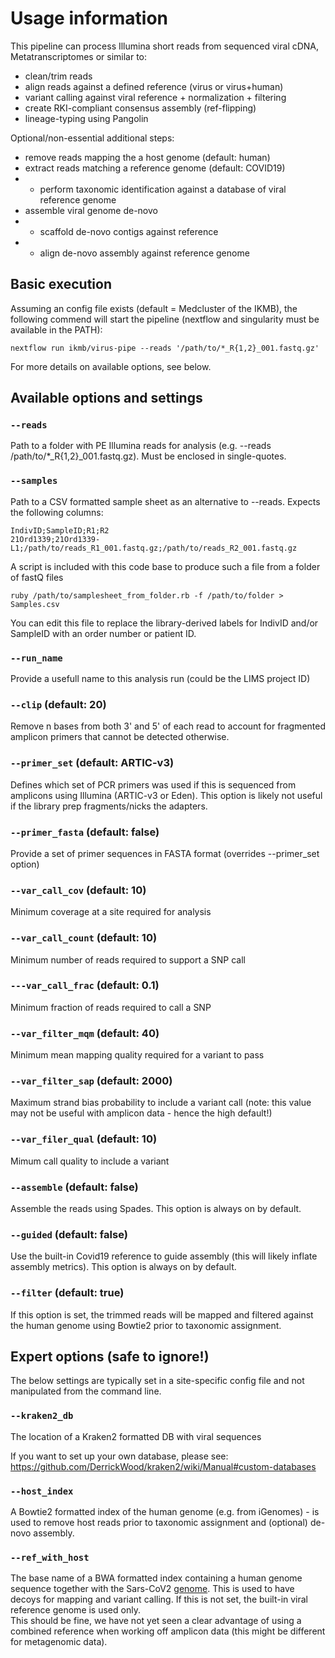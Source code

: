 # Usage information

This pipeline can process Illumina short reads from sequenced viral cDNA, Metatranscriptomes or similar to:

* clean/trim reads
* align reads against a defined reference (virus or virus+human)
* variant calling against viral reference + normalization + filtering
* create RKI-compliant consensus assembly (ref-flipping)
* lineage-typing using Pangolin

Optional/non-essential additional steps:

* remove reads mapping the a host genome (default: human)
* extract reads matching a reference genome (default: COVID19)
* - perform taxonomic identification against a database of viral reference genome
* assemble viral genome de-novo
* - scaffold de-novo contigs against reference
* - align de-novo assembly against reference genome

## Basic execution

Assuming an config file exists (default = Medcluster of the IKMB), the following commend will start the pipeline (nextflow and singularity must be available in the PATH):

`nextflow run ikmb/virus-pipe --reads '/path/to/*_R{1,2}_001.fastq.gz'`

For more details on available options, see below.

## Available options and settings

### `--reads` 
Path to a folder with PE Illumina reads for analysis (e.g. --reads /path/to/*_R{1,2}_001.fastq.gz). Must be enclosed in single-quotes.

### `--samples`
Path to a CSV formatted sample sheet as an alternative to --reads. Expects the following columns:

```
IndivID;SampleID;R1;R2
21Ord1339;21Ord1339-L1;/path/to/reads_R1_001.fastq.gz;/path/to/reads_R2_001.fastq.gz
```

A script is included with this code base to produce such a file from a folder of fastQ files


```
ruby /path/to/samplesheet_from_folder.rb -f /path/to/folder > Samples.csv
```

You can edit this file to replace the library-derived labels for IndivID and/or SampleID with an order number or patient ID. 

### `--run_name`
Provide a usefull name to this analysis run (could be the LIMS project ID)

### `--clip` (default: 20)
Remove n bases from both 3' and 5' of each read to account for fragmented amplicon primers that cannot be detected otherwise.

### `--primer_set` (default: ARTIC-v3)
Defines which set of PCR primers was used if this is sequenced from amplicons using Illumina (ARTIC-v3 or Eden). This option is likely not useful if the library prep fragments/nicks the adapters.

### `--primer_fasta` (default: false)
Provide a set of primer sequences in FASTA format (overrides --primer_set option)

### `--var_call_cov` (default: 10)
Minimum coverage at a site required for analysis

### `--var_call_count` (default: 10)
Minimum number of reads required to support a SNP call

### `---var_call_frac` (default: 0.1)
Minimum fraction of reads required to call a SNP

### `--var_filter_mqm` (default: 40)
Minimum mean mapping quality required for a variant to pass

### `--var_filter_sap` (default: 2000)
Maximum strand bias probability to include a variant call (note: this value may not be useful with amplicon data - hence the high default!)

### `--var_filer_qual` (default: 10)
Mimum call quality to include a variant

### `--assemble` (default: false)
Assemble the reads using Spades. This option is always on by default.

### `--guided` (default: false)
Use the built-in Covid19 reference to guide assembly (this will likely inflate assembly metrics). This option is always on by default. 

### `--filter` (default: true)
If this option is set, the trimmed reads will be mapped and filtered against the human genome using Bowtie2 prior to taxonomic assignment.

## Expert options (safe to ignore!)

The below settings are typically set in a site-specific config file and not manipulated from the command line. 

### `--kraken2_db` 
The location of a Kraken2 formatted DB with viral sequences

If you want to set up your own database, please see: https://github.com/DerrickWood/kraken2/wiki/Manual#custom-databases

### `--host_index`
A Bowtie2 formatted index of the human genome (e.g. from iGenomes) - is used to remove host reads prior to taxonomic assignment and (optional) de-novo assembly.

### `--ref_with_host`
The base name of a BWA formatted index containing a human genome sequence together with the Sars-CoV2 [genome](../assets/reference/NC_045512.2.fa). This is used to have decoys for mapping and variant calling. If this is not set, the built-in viral reference genome is used only.  
This should be fine, we have not yet seen a clear advantage of using a combined reference when working off amplicon data (this might be different for metagenomic data). 

